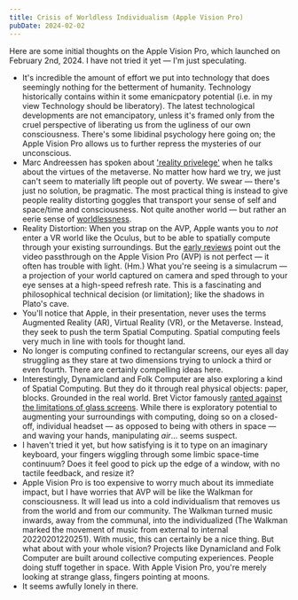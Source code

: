 ```yaml
---
title: Crisis of Worldless Individualism (Apple Vision Pro)
pubDate: 2024-02-02
---
```


Here are some initial thoughts on the Apple Vision Pro, which launched on February 2nd, 2024. I have not tried it yet — I'm just speculating.

- It's incredible the amount of effort we put into technology that does seemingly nothing for the betterment of humanity. Technology historically contains within it some emanicpatory potential (i.e. in my view Technology should be liberatory). The latest technological developments are not emancipatory, unless it's framed only from the cruel perspective of liberating us from the ugliness of our own consciousness. There's some libidinal psychology here going on; the Apple Vision Pro allows us to further repress the mysteries of our unconscious.
- Marc Andreessen has spoken about ['reality privelege'](https://www.youtube.com/watch?v=HOn9_StvCwM) when he talks about the virtues of the metaverse. No matter how hard we try, we just can't seem to materially lift people out of poverty. We swear — there's just no solution, be pragmatic. The most practical thing is instead to give people reality distorting goggles that transport your sense of self and space/time and consciousness. Not quite another world — but rather an eerie sense of [worldlessness](https://twitter.com/lmsacasas/status/1754551247179317371?s=12).
- Reality Distortion: When you strap on the AVP, Apple wants you to _not_ enter a VR world like the Oculus, but to be able to spatially compute through your existing surroundings. But the [early reviews](https://www.theverge.com/24054862/apple-vision-pro-review-vr-ar-headset-features-price) point out the video passthrough on the Apple Vision Pro (AVP) is not perfect — it often has trouble with light. (Hm.) What you're seeing is a simulacrum — a projection of your world captured on camera and sped through to your eye senses at a high-speed refresh rate. This is a fascinating and philosophical technical decision (or limitation); like the shadows in Plato's cave.
- You'll notice that Apple, in their presentation, never uses the terms Augmented Reality (AR), Virtual Reality (VR), or the Metaverse. Instead, they seek to push the term Spatial Computing. Spatial computing feels very much in line with tools for thought land.
- No longer is computing confined to rectangular screens, our eyes all day struggling as they stare at two dimensions trying to unlock a third or even fourth. There are certainly compelling ideas here.
- Interestingly, Dynamicland and Folk Computer are also exploring a kind of Spatial Computing. But they do it through real physical objects: paper, blocks. Grounded in the real world. Bret Victor famously [ranted against the limitations of glass screens](http://worrydream.com/ABriefRantOnTheFutureOfInteractionDesign/). While there is exploratory potential to augmenting your surroundings with computing, doing so on a closed-off, individual headset — as opposed to being with others in space — and waving your hands, manipulating _air_... seems suspect.
- I haven't tried it yet, but how satisfying is it to type on an imaginary keyboard, your fingers wiggling through some limbic space-time continuum? Does it feel good to pick up the edge of a window, with no tactile feedback, and resize it?
- Apple Vision Pro is too expensive to worry much about its immediate impact, but I have worries that AVP will be like the Walkman for consciousness. It will lead us into a cold individualism that removes us from the world and from our community. The Walkman turned music inwards, away from the communal, into the individualized (The Walkman marked the movement of music from external to internal 20220201220251). With music, this can certainly be a nice thing. But what about with your whole vision? Projects like Dynamicland and Folk Computer are built around collective computing experiences. People doing stuff together in space. With Apple Vision Pro, you're merely looking at strange glass, fingers pointing at moons.
- It seems awfully lonely in there.
